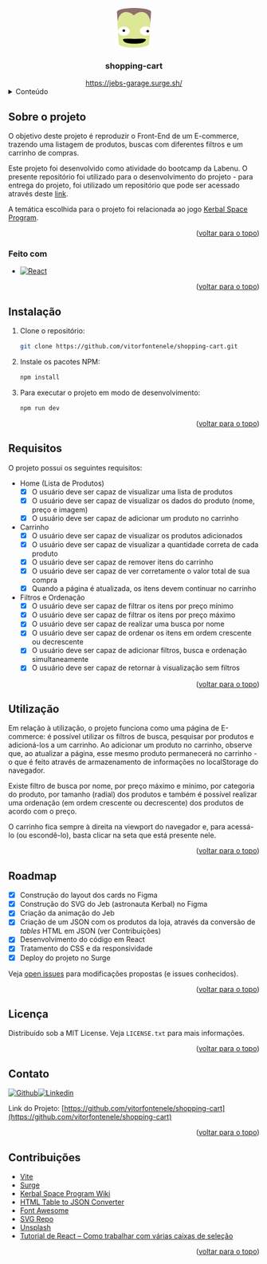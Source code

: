 <a name="readme-top"></a>

<div align="center">
  <a href="https://github.com/vitorfontenele/shopping-cart">
    <img src="public/jeb-head.svg" alt="Logo" width="80" height="80">
  </a>
  <h3 align="center">shopping-cart</h3>
  <a href="https://jebs-garage.surge.sh/">https://jebs-garage.surge.sh/</a>
</div>

<!-- Conteúdo -->
<details>
  <summary>Conteúdo</summary>
  <ol>
    <li>
      <a href="#sobre-o-projeto">Sobre o projeto</a>
      <ul>
        <li><a href="#feito-com">Feito com</a></li>
      </ul>
    </li>
    <li>
      <a href="#instalação">Instalação</a>
    </li>
    <li><a href="#requisitos">Requisitos</a></li>
    <li>
      <a href="#utilização">Utilização</a></li>
    <li><a href="#roadmap">Roadmap</a></li>
    <li><a href="#licença">Licença</a></li>
    <li><a href="#contato">Contato</a></li>
    <li><a href="#contribuições">Contribuições</a></li>
  </ol>
</details>

<!-- SOBRE O PROJETO -->
## Sobre o projeto

O objetivo deste projeto é reproduzir o Front-End de um E-commerce, trazendo uma listagem de produtos, buscas com diferentes filtros e um carrinho de compras.

Este projeto foi desenvolvido como atividade do bootcamp da Labenu. O presente repositório foi utilizado para o desenvolvimento do projeto - para entrega do projeto, foi utilizado um repositório que pode ser acessado através deste [link](https://github.com/vitorfontenele/projeto-frontendreact).

A temática escolhida para o projeto foi relacionada ao jogo [Kerbal Space Program](https://pt.wikipedia.org/wiki/Kerbal_Space_Program).

<p align="right">(<a href="#readme-top">voltar para o topo</a>)</p>

### Feito com


* [![React][React.js]][React-url]

<p align="right">(<a href="#readme-top">voltar para o topo</a>)</p>




<!-- INSTALAÇÃO -->
## Instalação

1. Clone o repositório:
   ```sh
   git clone https://github.com/vitorfontenele/shopping-cart.git
   ```
2. Instale os pacotes NPM:
   ```sh
   npm install
   ```
3. Para executar o projeto em modo de desenvolvimento:
   ```sh
   npm run dev
   ```

<p align="right">(<a href="#readme-top">voltar para o topo</a>)</p>


<!-- REQUISITOS -->
## Requisitos

O projeto possui os seguintes requisitos:

- Home (Lista de Produtos)
    - [x]  O usuário deve ser capaz de visualizar uma lista de produtos
    - [x]  O usuário deve ser capaz de visualizar os dados do produto (nome, preço e imagem)
    - [x]  O usuário deve ser capaz de adicionar um produto no carrinho
- Carrinho
    - [x]  O usuário deve ser capaz de visualizar os produtos adicionados
    - [x]  O usuário deve ser capaz de visualizar a quantidade correta de cada produto
    - [x]  O usuário deve ser capaz de remover itens do carrinho
    - [x]  O usuário deve ser capaz de ver corretamente o valor total de sua compra
    - [x]  Quando a página é atualizada, os itens devem continuar no carrinho
- Filtros e Ordenação
    - [x]  O usuário deve ser capaz de filtrar os itens por preço mínimo
    - [x]  O usuário deve ser capaz de filtrar os itens por preço máximo
    - [x]  O usuário deve ser capaz de realizar uma busca por nome
    - [x]  O usuário deve ser capaz de ordenar os itens em ordem crescente ou decrescente
    - [x]  O usuário deve ser capaz de adicionar  filtros, busca e ordenação simultaneamente
    - [x]  O usuário deve ser capaz de retornar à visualização sem filtros
    
<p align="right">(<a href="#readme-top">voltar para o topo</a>)</p>

 <!-- UTILIZAÇÃO -->   
 ## Utilização
 
 Em relação à utilização, o projeto funciona como uma página de E-commerce: é possível utilizar os filtros de busca, pesquisar por produtos e adicioná-los a um carrinho. Ao adicionar um produto no carrinho, observe que, ao atualizar a página, esse mesmo produto permanecerá no carrinho - o que é feito através de armazenamento de informações no localStorage do navegador.
 
 Existe filtro de busca por nome, por preço máximo e mínimo, por categoria do produto, por tamanho (radial) dos produtos e também é possível realizar uma ordenação (em ordem crescente ou decrescente) dos produtos de acordo com o preço.
 
 O carrinho fica sempre à direita na viewport do navegador e, para acessá-lo (ou escondê-lo), basta clicar na seta que está presente nele.
 
 <p align="right">(<a href="#readme-top">voltar para o topo</a>)</p>
 
 <!-- ROADMAP -->
## Roadmap

- [x] Construção do layout dos cards no Figma
- [x] Construção do SVG do Jeb (astronauta Kerbal) no Figma
- [x] Criação da animação do Jeb
- [x] Criação de um JSON com os produtos da loja, através da conversão de *tables* HTML em JSON (ver Contribuições)
- [x] Desenvolvimento do código em React
- [x] Tratamento do CSS e da responsividade
- [x] Deploy do projeto no Surge

Veja [open issues](https://github.com/vitorfontenele/shopping-cart/issues) para modificações propostas (e issues conhecidos).

 <p align="right">(<a href="#readme-top">voltar para o topo</a>)</p>
 
<!-- LICENSE -->
## Licença

Distribuído sob a MIT License. Veja `LICENSE.txt` para mais informações.

<p align="right">(<a href="#readme-top">voltar para o topo</a>)</p>
 
 <!-- CONTATO -->
 ## Contato

[![Github][github-shield]][github-url][![Linkedin][linkedin-shield]][linkedin-url]

Link do Projeto: [https://github.com/vitorfontenele/shopping-cart](https://github.com/vitorfontenele/shopping-cart)

<p align="right">(<a href="#readme-top">voltar para o topo</a>)</p>
 
  <!-- CONTRIBUIÇÕES -->
 ## Contribuições

* [Vite](https://vitejs.dev)
* [Surge](https://surge.sh/)
* [Kerbal Space Program Wiki](https://wiki.kerbalspaceprogram.com/wiki/Parts)
* [HTML Table to JSON Converter](https://www.convertjson.com/html-table-to-json.htm)
* [Font Awesome](https://fontawesome.com)
* [SVG Repo](svgrepo.com)
* [Unsplash](unsplash.com)
* [Tutorial de React – Como trabalhar com várias caixas de seleção](https://www.freecodecamp.org/portuguese/news/tutorial-de-react-como-trabalhar-com-varias-caixas-de-selecao/)

<p align="right">(<a href="#readme-top">voltar para o topo</a>)</p>
  
 <!-- MARKDOWN LINKS & IMAGES -->
[React.js]: https://img.shields.io/badge/React-20232A?style=for-the-badge&logo=react&logoColor=61DAFB
[React-url]: https://reactjs.org/
[linkedin-shield]: https://img.shields.io/badge/LinkedIn-0077B5?style=for-the-badge&logo=linkedin&logoColor=white
[linkedin-url]: https://www.linkedin.com/in/vitor-fontenele/
[github-shield]: https://img.shields.io/badge/GitHub-100000?style=for-the-badge&logo=github&logoColor=white
[github-url]: https://github.com/vitorfontenele
